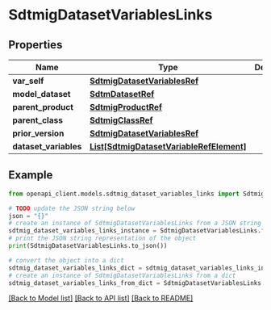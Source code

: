 # SdtmigDatasetVariablesLinks


## Properties

Name | Type | Description | Notes
------------ | ------------- | ------------- | -------------
**var_self** | [**SdtmigDatasetVariablesRef**](SdtmigDatasetVariablesRef.md) |  | [optional] 
**model_dataset** | [**SdtmDatasetRef**](SdtmDatasetRef.md) |  | [optional] 
**parent_product** | [**SdtmigProductRef**](SdtmigProductRef.md) |  | [optional] 
**parent_class** | [**SdtmigClassRef**](SdtmigClassRef.md) |  | [optional] 
**prior_version** | [**SdtmigDatasetVariablesRef**](SdtmigDatasetVariablesRef.md) |  | [optional] 
**dataset_variables** | [**List[SdtmigDatasetVariableRefElement]**](SdtmigDatasetVariableRefElement.md) |  | [optional] 

## Example

```python
from openapi_client.models.sdtmig_dataset_variables_links import SdtmigDatasetVariablesLinks

# TODO update the JSON string below
json = "{}"
# create an instance of SdtmigDatasetVariablesLinks from a JSON string
sdtmig_dataset_variables_links_instance = SdtmigDatasetVariablesLinks.from_json(json)
# print the JSON string representation of the object
print(SdtmigDatasetVariablesLinks.to_json())

# convert the object into a dict
sdtmig_dataset_variables_links_dict = sdtmig_dataset_variables_links_instance.to_dict()
# create an instance of SdtmigDatasetVariablesLinks from a dict
sdtmig_dataset_variables_links_from_dict = SdtmigDatasetVariablesLinks.from_dict(sdtmig_dataset_variables_links_dict)
```
[[Back to Model list]](../README.md#documentation-for-models) [[Back to API list]](../README.md#documentation-for-api-endpoints) [[Back to README]](../README.md)



